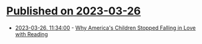 # [Published on 2023-03-26](index.md)

* [2023-03-26, 11:34:00](https://news.slashdot.org/story/23/03/25/1835212/why-americas-children-stopped-falling-in-love-with-reading?utm_source=rss1.0mainlinkanon&utm_medium=feed) - [Why America's Children Stopped Falling in Love with Reading](https://news.slashdot.org/story/23/03/25/1835212/why-americas-children-stopped-falling-in-love-with-reading?utm_source=rss1.0mainlinkanon&utm_medium=feed)
